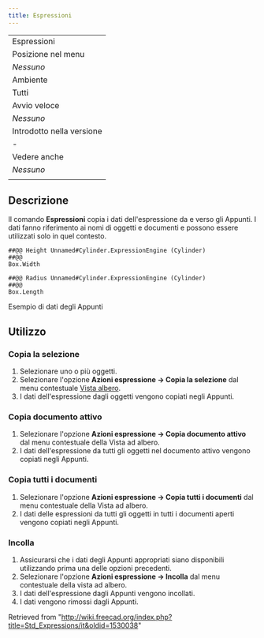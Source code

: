 ```yaml
---
title: Espressioni
---
```

|  |
| --- |
| Espressioni |
| Posizione nel menu |
| *Nessuno* |
| Ambiente |
| Tutti |
| Avvio veloce |
| *Nessuno* |
| Introdotto nella versione |
| - |
| Vedere anche |
| *Nessuno* |
|  |

## Descrizione

Il comando **Espressioni** copia i dati dell'espressione da e verso gli Appunti. I dati fanno riferimento ai nomi di oggetti e documenti e possono essere utilizzati solo in quel contesto.

```
##@@ Height Unnamed#Cylinder.ExpressionEngine (Cylinder)
##@@
Box.Width

##@@ Radius Unnamed#Cylinder.ExpressionEngine (Cylinder)
##@@
Box.Length

```

Esempio di dati degli Appunti

## Utilizzo

### Copia la selezione

1. Selezionare uno o più oggetti.
2. Selezionare l'opzione **Azioni espressione → Copia la selezione** dal menu contestuale [Vista albero](/Tree_view/it "Tree view/it").
3. I dati dell'espressione dagli oggetti vengono copiati negli Appunti.

### Copia documento attivo

1. Selezionare l'opzione **Azioni espressione → Copia documento attivo** dal menu contestuale della Vista ad albero.
2. I dati dell'espressione da tutti gli oggetti nel documento attivo vengono copiati negli Appunti.

### Copia tutti i documenti

1. Selezionare l'opzione **Azioni espressione → Copia tutti i documenti** dal menu contestuale della Vista ad albero.
2. I dati delle espressioni da tutti gli oggetti in tutti i documenti aperti vengono copiati negli Appunti.

### Incolla

1. Assicurarsi che i dati degli Appunti appropriati siano disponibili utilizzando prima una delle opzioni precedenti.
2. Selezionare l'opzione **Azioni espressione → Incolla** dal menu contestuale della vista ad albero.
3. I dati dell'espressione dagli Appunti vengono incollati.
4. I dati vengono rimossi dagli Appunti.

Retrieved from "<http://wiki.freecad.org/index.php?title=Std_Expressions/it&oldid=1530038>"